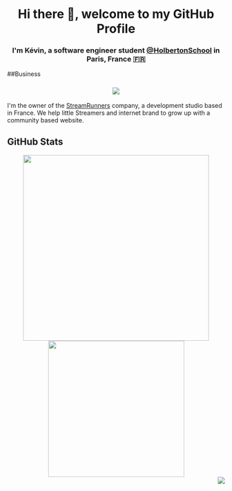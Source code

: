 # **<div align="center">Hi there 👋, welcome to my GitHub Profile</div>**  
### <div align="center">I'm Kévin, a software engineer student [@HolbertonSchool](https://github.com/holbertonschool) in Paris, France 🇫🇷</div> 

##Business

### <div align="center"><img src="https://streamrunners.fr/public/logotype_dark.svg" /></div>

I'm the owner of the [StreamRunners](https://streamrunners.fr/press) company, a development studio based in France.
We help little Streamers and internet brand to grow up with a community based website. 

## GitHub Stats

<div align="center">

<img width="430" src="https://github-readme-stats.vercel.app/api?username=mromnes&theme=dark&show_icons=true&hide=stars" />

<img width="315" src="https://github-readme-stats.vercel.app/api/top-langs/?username=mromnes&langs_count=8&theme=dark&show_icons=true&hide=stars" />

<div />
  
<div align="right">
  <img src="https://komarev.com/ghpvc/?username=mromnes&&style=flat-square&color=blueviolet" align="right" />
</div>
